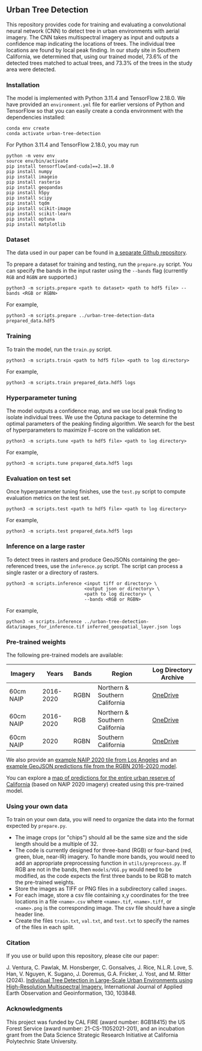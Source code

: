 ## Urban Tree Detection ##

This repository provides code for training and evaluating a convolutional neural network (CNN) to detect tree in urban environments with aerial imagery.   The CNN takes multispectral imagery as input and outputs a confidence map indicating the locations of trees. The individual tree locations are found by local peak finding. In our study site in Southern California, we determined that, using our trained model, 73.6% of the detected trees matched to actual trees, and 73.3% of the trees in the study area were detected.

### Installation ###

The model is implemented with Python 3.11.4 and TensorFlow 2.18.0.  We have provided an `environment.yml` file for earlier versions of Python and TensorFlow so that you can easily create a conda environment with the dependencies installed:

    conda env create 
    conda activate urban-tree-detection

For Python 3.11.4 and TensorFlow 2.18.0, you may run

    python -m venv env
    source env/bin/activate
    pip install tensorflow[and-cuda]==2.18.0
    pip install numpy
    pip install imageio
    pip install rasterio
    pip install geopandas
    pip install h5py
    pip install scipy
    pip install tqdm
    pip install scikit-image
    pip install scikit-learn
    pip install optuna
    pip install matplotlib

### Dataset ###

The data used in our paper can be found in [a separate Github repository](https://github.com/jonathanventura/urban-tree-detection-data/).

To prepare a dataset for training and testing, run the `prepare.py` script.  You can specify the bands in the input raster using the `--bands` flag (currently `RGB` and `RGBN` are supported.)

    python3 -m scripts.prepare <path to dataset> <path to hdf5 file> --bands <RGB or RGBN>

For example,

    python3 -m scripts.prepare ../urban-tree-detection-data prepared_data.hdf5

### Training ###

To train the model, run the `train.py` script.

    python3 -m scripts.train <path to hdf5 file> <path to log directory>

For example,

    python3 -m scripts.train prepared_data.hdf5 logs 

### Hyperparameter tuning ###

The model outputs a confidence map, and we use local peak finding to isolate individual trees.  We use the Optuna package to determine the optimal parameters of the peaking finding algorithm.  We search for the best of hyperparameters to maximize F-score on the validation set.

    python3 -m scripts.tune <path to hdf5 file> <path to log directory>

For example,

    python3 -m scripts.tune prepared_data.hdf5 logs

### Evaluation on test set ###

Once hyperparameter tuning finishes, use the `test.py` script to compute evaluation metrics on the test set.

    python3 -m scripts.test <path to hdf5 file> <path to log directory>

For example,

    python3 -m scripts.test prepared_data.hdf5 logs

### Inference on a large raster ###

To detect trees in rasters and produce GeoJSONs containing the geo-referenced trees, use the `inference.py` script.  The script can process a single raster or a directory of rasters.

    python3 -m scripts.inference <input tiff or directory> \
                                 <output json or directory> \
                                 <path to log directory> \
                                 --bands <RGB or RGBN>

For example,

    python3 -m scripts.inference ../urban-tree-detection-data/images_for_inference.tif inferred_geospatial_layer.json logs

### Pre-trained weights ###

The following pre-trained models are available:

| Imagery   | Years     | Bands    | Region                         | Log Directory Archive     |
|-----------|-----------|----------|--------------------------------|---------------------------|
| 60cm NAIP | 2016-2020 | RGBN     | Northern & Southern California | [OneDrive](https://cpslo-my.sharepoint.com/:u:/g/personal/jventu09_calpoly_edu/ES31TXWdeGRFj_hn3O4qZpoBfhye_ssuULyaC2WB7yaJTw?e=cYkjMf) |
| 60cm NAIP | 2016-2020 | RGB      | Northern & Southern California | [OneDrive](https://cpslo-my.sharepoint.com/:u:/g/personal/jventu09_calpoly_edu/Eay6v76obwpIqJmeK23_4zUBNb5EwM6R36wcSqh_BWKj_g?e=JrOwkO)
| 60cm NAIP | 2020      | RGBN     | Southern California            | [OneDrive](https://cpslo-my.sharepoint.com/:u:/g/personal/jventu09_calpoly_edu/EQMSOBZjuDFCjj_PNgSDXZ0BMQUcGQKUO_SlJ5SGH2Bl9Q?e=9RhhpN)

We also provide an [example NAIP 2020 tile from Los Angeles](https://cpslo-my.sharepoint.com/:i:/g/personal/jventu09_calpoly_edu/EU1xfporUiBDvT2ZOpW0raEBOqJcJQpqcOv1lKNMCgbCdQ?e=zsgxXs) and an [example GeoJSON predictions file from the RGBN 2016-2020 model](https://cpslo-my.sharepoint.com/:u:/g/personal/jventu09_calpoly_edu/EUHYGnWdqL5FvYc1wm9hSl8BBdL2JEgMSlqS1FiTdB0EWA?e=uZMIBc).  

You can explore a [map of predictions for the entire urban reserve of California](https://jventu09.users.earthengine.app/view/urban-tree-detector) (based on NAIP 2020 imagery) created using this pre-trained model.

### Using your own data ###

To train on your own data, you will need to organize the data into the format expected by `prepare.py`.

* The image crops (or "chips") should all be the same size and the side length should be a multiple of 32.
* The code is currently designed for three-band (RGB) or four-band (red, green, blue, near-IR) imagery.  To handle more bands, you would need to add an appropriate preprocessing function in `utils/preprocess.py`.  If RGB are not in the bands, then `models/VGG.py` would need to be modified, as the code expects the first three bands to be RGB to match the pre-trained weights.
* Store the images as TIFF or PNG files in a subdirectory called `images`.
* For each image, store a csv file containing x,y coordinates for the tree locations in a file `<name>.csv` where `<name>.tif`, `<name>.tiff`, or `<name>.png` is the corresponding image. The csv file should have a single header line.
* Create the files `train.txt`, `val.txt`, and `test.txt` to specify the names of the files in each split.

### Citation ###

If you use or build upon this repository, please cite our paper:

J. Ventura, C. Pawlak, M. Honsberger, C. Gonsalves, J. Rice, N.L.R. Love, S. Han, V. Nguyen, K. Sugano, J. Doremus, G.A. Fricker, J. Yost, and M. Ritter (2024). [Individual Tree Detection in Large-Scale Urban Environments using High-Resolution Multispectral Imagery.](https://www.sciencedirect.com/science/article/pii/S1569843224002024)  International Journal of Applied Earth Observation and Geoinformation, 130, 103848.

### Acknowledgments ###

This project was funded by CAL FIRE (award number: 8GB18415) the US Forest Service (award number: 21-CS-11052021-201), and an incubation grant from the Data Science Strategic Research Initiative at California Polytechnic State University.
